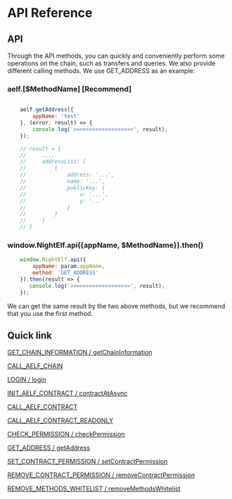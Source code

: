 # API Reference

<!-- ## TODO -->

<!-- 在之后的版本中我们会进行一些优化，请你时刻关注此文档。或移步到 [Feature & TODO](../Feature/Feature.md) 查看我们做了哪些改变。 -->

## API

Through the API methods, you can quickly and conveniently perform some operations on the chain, such as transfers and queries. We also provide different calling methods. We use GET_ADDRESS as an example:

### aelf.[$MethodName] [Recommend]

```javascript

    aelf.getAddress({
        appName: 'test'
    }, (error, result) => {
        console.log('>>>>>>>>>>>>>>>>>>>', result);
    });

    // result = {
    //     ...,
    //     addressList: [
    //         {
    //             address: '...',
    //             name: '...',
    //             publicKey: {
    //                 x: '...',
    //                 y: '...'
    //             }
    //         }
    //     ]
    // }

```

### window.NightElf.api({appName, $MethodName}).then()

```javascript
    window.NightElf.api({
        appName: param.appName,
        method: 'GET_ADDRESS'
    }).then(result => {
       console.log('>>>>>>>>>>>>>>>>>>>', result);
    });
```

We can get the same result by the two above methods, but we recommend that you use the first method.

## Quick link

[GET_CHAIN_INFORMATION / getChainInformation](Api/getChainInformation.md)

[CALL_AELF_CHAIN](Api/callAElfChain.md)

[LOGIN / login](Api/login.md)

[INIT_AELF_CONTRACT / contractAtAsync](Api/contractAtAsync.md)

[CALL_AELF_CONTRACT](Api/callAElfContract.md)

[CALL_AELF_CONTRACT_READONLY](Api/callAElfContractReadonly.md)

[CHECK_PERMISSION / checkPermission](Api/checkPermission.md) 

[GET_ADDRESS / getAddress](Api/getAddress.md)

[SET_CONTRACT_PERMISSION / setContractPermission](Api/setContractPermission.md)

[REMOVE_CONTRACT_PERMISSION / removeContractPermission](Api/removeContractPermission.md)

[REMOVE_METHODS_WHITELIST / removeMethodsWhitelist](Api/removeMethodsWhitelist.md)
